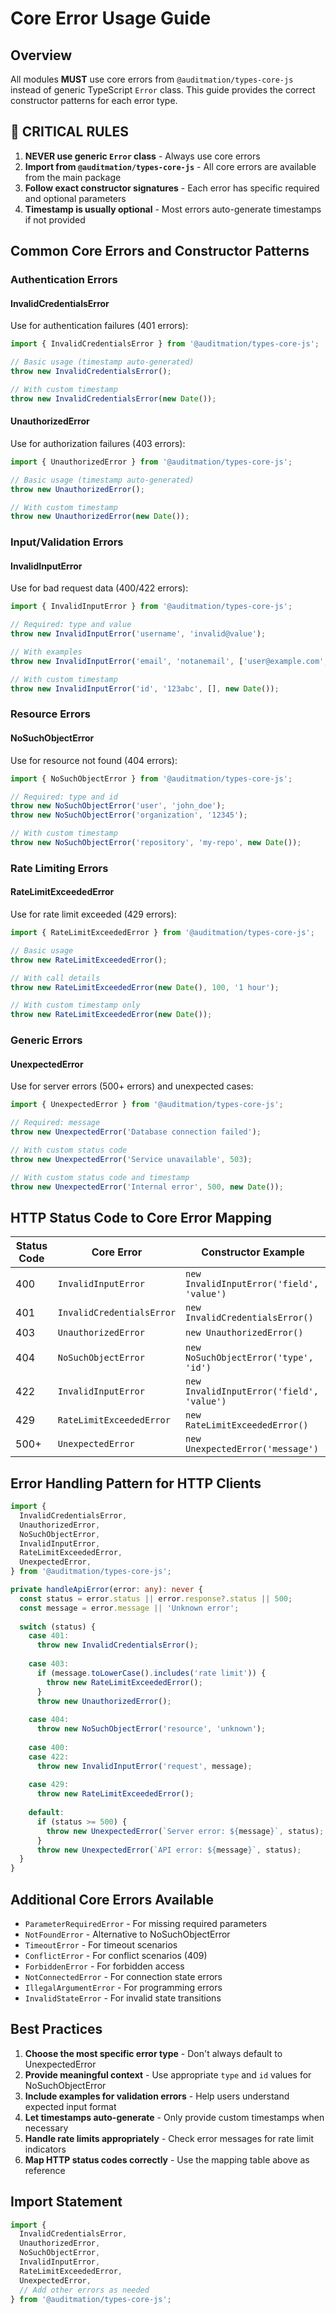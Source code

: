 # Core Error Usage Guide

## Overview

All modules **MUST** use core errors from `@auditmation/types-core-js` instead of generic TypeScript `Error` class. This guide provides the correct constructor patterns for each error type.

## 🚨 CRITICAL RULES

1. **NEVER use generic `Error` class** - Always use core errors
2. **Import from `@auditmation/types-core-js`** - All core errors are available from the main package
3. **Follow exact constructor signatures** - Each error has specific required and optional parameters
4. **Timestamp is usually optional** - Most errors auto-generate timestamps if not provided

## Common Core Errors and Constructor Patterns

### Authentication Errors

#### InvalidCredentialsError
Use for authentication failures (401 errors):
```typescript
import { InvalidCredentialsError } from '@auditmation/types-core-js';

// Basic usage (timestamp auto-generated)
throw new InvalidCredentialsError();

// With custom timestamp
throw new InvalidCredentialsError(new Date());
```

#### UnauthorizedError  
Use for authorization failures (403 errors):
```typescript
import { UnauthorizedError } from '@auditmation/types-core-js';

// Basic usage (timestamp auto-generated)
throw new UnauthorizedError();

// With custom timestamp
throw new UnauthorizedError(new Date());
```

### Input/Validation Errors

#### InvalidInputError
Use for bad request data (400/422 errors):
```typescript
import { InvalidInputError } from '@auditmation/types-core-js';

// Required: type and value
throw new InvalidInputError('username', 'invalid@value');

// With examples
throw new InvalidInputError('email', 'notanemail', ['user@example.com', 'admin@domain.com']);

// With custom timestamp
throw new InvalidInputError('id', '123abc', [], new Date());
```

### Resource Errors

#### NoSuchObjectError
Use for resource not found (404 errors):
```typescript
import { NoSuchObjectError } from '@auditmation/types-core-js';

// Required: type and id
throw new NoSuchObjectError('user', 'john_doe');
throw new NoSuchObjectError('organization', '12345');

// With custom timestamp
throw new NoSuchObjectError('repository', 'my-repo', new Date());
```

### Rate Limiting Errors

#### RateLimitExceededError
Use for rate limit exceeded (429 errors):
```typescript
import { RateLimitExceededError } from '@auditmation/types-core-js';

// Basic usage
throw new RateLimitExceededError();

// With call details
throw new RateLimitExceededError(new Date(), 100, '1 hour');

// With custom timestamp only
throw new RateLimitExceededError(new Date());
```

### Generic Errors

#### UnexpectedError
Use for server errors (500+ errors) and unexpected cases:
```typescript
import { UnexpectedError } from '@auditmation/types-core-js';

// Required: message
throw new UnexpectedError('Database connection failed');

// With custom status code
throw new UnexpectedError('Service unavailable', 503);

// With custom status code and timestamp
throw new UnexpectedError('Internal error', 500, new Date());
```

## HTTP Status Code to Core Error Mapping

| Status Code | Core Error | Constructor Example |
|-------------|------------|-------------------|
| 400 | `InvalidInputError` | `new InvalidInputError('field', 'value')` |
| 401 | `InvalidCredentialsError` | `new InvalidCredentialsError()` |
| 403 | `UnauthorizedError` | `new UnauthorizedError()` |
| 404 | `NoSuchObjectError` | `new NoSuchObjectError('type', 'id')` |
| 422 | `InvalidInputError` | `new InvalidInputError('field', 'value')` |
| 429 | `RateLimitExceededError` | `new RateLimitExceededError()` |
| 500+ | `UnexpectedError` | `new UnexpectedError('message')` |

## Error Handling Pattern for HTTP Clients

```typescript
import {
  InvalidCredentialsError,
  UnauthorizedError,
  NoSuchObjectError,
  InvalidInputError,
  RateLimitExceededError,
  UnexpectedError,
} from '@auditmation/types-core-js';

private handleApiError(error: any): never {
  const status = error.status || error.response?.status || 500;
  const message = error.message || 'Unknown error';
  
  switch (status) {
    case 401:
      throw new InvalidCredentialsError();
    
    case 403:
      if (message.toLowerCase().includes('rate limit')) {
        throw new RateLimitExceededError();
      }
      throw new UnauthorizedError();
    
    case 404:
      throw new NoSuchObjectError('resource', 'unknown');
    
    case 400:
    case 422:
      throw new InvalidInputError('request', message);
    
    case 429:
      throw new RateLimitExceededError();
    
    default:
      if (status >= 500) {
        throw new UnexpectedError(`Server error: ${message}`, status);
      }
      throw new UnexpectedError(`API error: ${message}`, status);
  }
}
```

## Additional Core Errors Available

- `ParameterRequiredError` - For missing required parameters
- `NotFoundError` - Alternative to NoSuchObjectError
- `TimeoutError` - For timeout scenarios
- `ConflictError` - For conflict scenarios (409)
- `ForbiddenError` - For forbidden access
- `NotConnectedError` - For connection state errors
- `IllegalArgumentError` - For programming errors
- `InvalidStateError` - For invalid state transitions

## Best Practices

1. **Choose the most specific error type** - Don't always default to UnexpectedError
2. **Provide meaningful context** - Use appropriate `type` and `id` values for NoSuchObjectError
3. **Include examples for validation errors** - Help users understand expected input format
4. **Let timestamps auto-generate** - Only provide custom timestamps when necessary
5. **Handle rate limits appropriately** - Check error messages for rate limit indicators
6. **Map HTTP status codes correctly** - Use the mapping table above as reference

## Import Statement

```typescript
import {
  InvalidCredentialsError,
  UnauthorizedError,
  NoSuchObjectError,
  InvalidInputError,
  RateLimitExceededError,
  UnexpectedError,
  // Add other errors as needed
} from '@auditmation/types-core-js';
```